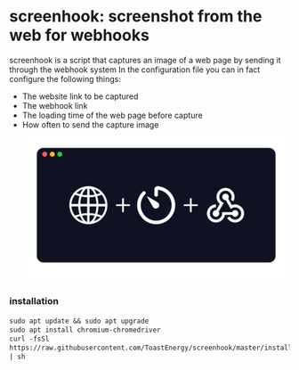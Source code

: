 # screenhook: screenshot from the web for webhooks

screenhook is a script that captures an image of a web page by sending it through the webhook system
In the configuration file you can in fact configure the following things:
- The website link to be captured
- The webhook link
- The loading time of the web page before capture
- How often to send the capture image
![Banner](https://github.com/ToastEnergy/screenhook/blob/master/banner.png)
### installation
```
sudo apt update && sudo apt upgrade
sudo apt install chromium-chromedriver
curl -fsSl https://raw.githubusercontent.com/ToastEnergy/screenhook/master/install.sh | sh
```
